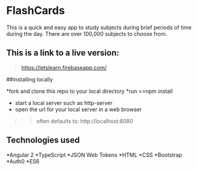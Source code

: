 # FlashCards
This is a quick and easy app to study subjects during brief periods of time during the day.
There are over 100,000 subjects to choose from.

## This is a link to a live version:
> https://letslearn.firebaseapp.com/

##installing locally

*fork and clone this repo to your local directory
*run >>npm install
* start a local server such as http-server
* open the url for your local server in a web browser
>>often defaults to: http://localhost:8080

## Technologies used

*Angular 2
*TypeScript
*JSON Web Tokens
*HTML
*CSS
*Bootstrap
*Auth0
*ES6
